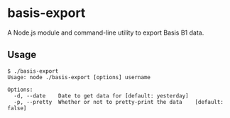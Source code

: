 # basis-export

A Node.js module and command-line utility to export Basis B1 data.

## Usage

```shell
$ ./basis-export
Usage: node ./basis-export [options] username

Options:
  -d, --date    Date to get data for [default: yesterday]
  -p, --pretty  Whether or not to pretty-print the data    [default: false]
```

